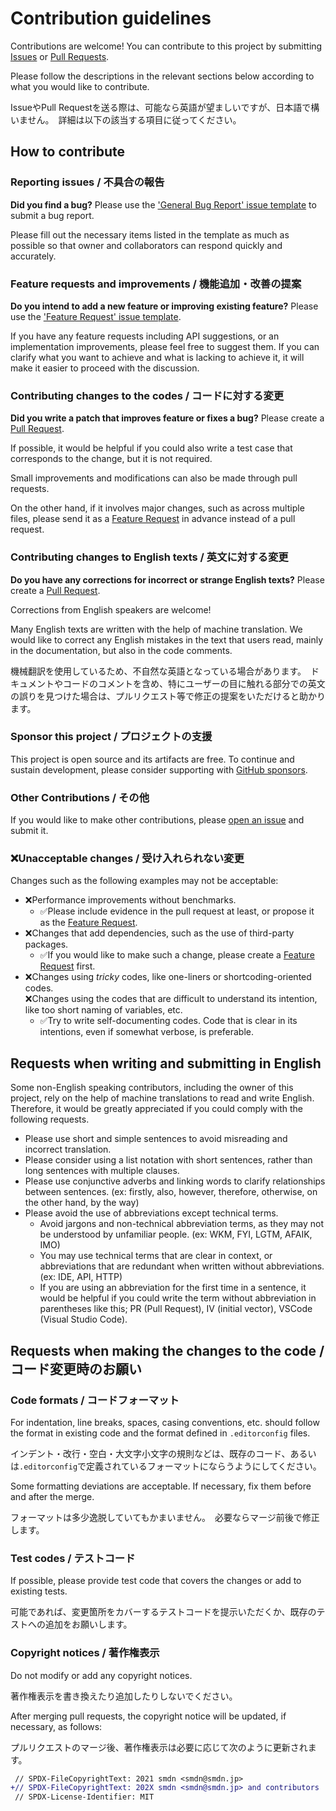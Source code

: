 # Contribution guidelines
Contributions are welcome! You can contribute to this project by submitting [Issues](https://github.com/smdn/Smdn.Net.AddressResolution/issues/) or [Pull Requests](https://github.com/smdn/Smdn.Net.AddressResolution/pulls/).

Please follow the descriptions in the relevant sections below according to what you would like to contribute.

IssueやPull Requestを送る際は、可能なら英語が望ましいですが、日本語で構いません。　詳細は以下の該当する項目に従ってください。

## How to contribute

### Reporting issues / 不具合の報告
**Did you find a bug?** Please use the ['General Bug Report' issue template](https://github.com/smdn/Smdn.Net.AddressResolution/issues/new?template=01_bug-report.yml) to submit a bug report.

Please fill out the necessary items listed in the template as much as possible so that owner and collaborators can respond quickly and accurately.


### Feature requests and improvements / 機能追加・改善の提案
**Do you intend to add a new feature or improving existing feature?** Please use the ['Feature Request' issue template](https://github.com/smdn/Smdn.Net.AddressResolution/issues/new?template=02_feature-request.yml).

If you have any feature requests including API suggestions, or an implementation improvements, please feel free to suggest them. If you can clarify what you want to achieve and what is lacking to achieve it, it will make it easier to proceed with the discussion.


### Contributing changes to the codes / コードに対する変更
**Did you write a patch that improves feature or fixes a bug?** Please create a [Pull Request](https://github.com/smdn/Smdn.Net.AddressResolution/pulls).

If possible, it would be helpful if you could also write a test case that corresponds to the change, but it is not required.

Small improvements and modifications can also be made through pull requests.

On the other hand, if it involves major changes, such as across multiple files, please send it as a [Feature Request](https://github.com/smdn/Smdn.Net.AddressResolution/issues/new?template=02_feature-request.yml) in advance instead of a pull request.


### Contributing changes to English texts / 英文に対する変更
**Do you have any corrections for incorrect or strange English texts?** Please create a [Pull Request](https://github.com/smdn/Smdn.Net.AddressResolution/pulls).

Corrections from English speakers are welcome!

Many English texts are written with the help of machine translation. We would like to correct any English mistakes in the text that users read, mainly in the documentation, but also in the code comments.

機械翻訳を使用しているため、不自然な英語となっている場合があります。　ドキュメントやコードのコメントを含め、特にユーザーの目に触れる部分での英文の誤りを見つけた場合は、プルリクエスト等で修正の提案をいただけると助かります。


### Sponsor this project / プロジェクトの支援
This project is open source and its artifacts are free. To continue and sustain development, please consider supporting with [GitHub sponsors](https://github.com/sponsors/smdn?frequency=one-time).


### Other Contributions / その他
If you would like to make other contributions, please [open an issue](https://github.com/smdn/Smdn.Net.AddressResolution/issues/new) and submit it.


### ❌Unacceptable changes / 受け入れられない変更
Changes such as the following examples may not be acceptable:

- ❌Performance improvements without benchmarks.
  - ✅Please include evidence in the pull request at least, or propose it as the [Feature Request](https://github.com/smdn/Smdn.Net.AddressResolution/issues/new?template=02_feature-request.yml).
- ❌Changes that add dependencies, such as the use of third-party packages.
  - ✅If you would like to make such a change, please create a [Feature Request](https://github.com/smdn/Smdn.Net.AddressResolution/issues/new?template=02_feature-request.yml) first.
- ❌Changes using *tricky* codes, like one-liners or shortcoding-oriented codes.<br/>❌Changes using the codes that are difficult to understand its intention, like too short naming of variables, etc.
  - ✅Try to write self-documenting codes. Code that is clear in its intentions, even if somewhat verbose, is preferable.


## Requests when writing and submitting in English
Some non-English speaking contributors, including the owner of this project, rely on the help of machine translations to read and write English. Therefore, it would be greatly appreciated if you could comply with the following requests.

- Please use short and simple sentences to avoid misreading and incorrect translation.
- Please consider using a list notation with short sentences, rather than long sentences with multiple clauses.
- Please use conjunctive adverbs and linking words to clarify relationships between sentences. (ex: firstly, also, however, therefore, otherwise, on the other hand, by the way)
- Please avoid the use of abbreviations except technical terms.
  - Avoid jargons and non-technical abbreviation terms, as they may not be understood by unfamiliar people. (ex: WKM, FYI, LGTM, AFAIK, IMO)
  - You may use technical terms that are clear in context, or abbreviations that are redundant when written without abbreviations. (ex: IDE, API, HTTP)
  - If you are using an abbreviation for the first time in a sentence, it would be helpful if you could write the term without abbreviation in parentheses like this; PR (Pull Request), IV (initial vector), VSCode (Visual Studio Code).


## Requests when making the changes to the code / コード変更時のお願い

### Code formats / コードフォーマット
For indentation, line breaks, spaces, casing conventions, etc. should follow the format in existing code and the format defined in `.editorconfig` files.

インデント・改行・空白・大文字小文字の規則などは、既存のコード、あるいは`.editorconfig`で定義されているフォーマットにならうようにしてください。

Some formatting deviations are acceptable. If necessary, fix them before and after the merge.

フォーマットは多少逸脱していてもかまいません。　必要ならマージ前後で修正します。

### Test codes / テストコード
If possible, please provide test code that covers the changes or add to existing tests.

可能であれば、変更箇所をカバーするテストコードを提示いただくか、既存のテストへの追加をお願いします。

### Copyright notices / 著作権表示
Do not modify or add any copyright notices.

著作権表示を書き換えたり追加したりしないでください。

After merging pull requests, the copyright notice will be updated, if necessary, as follows:

プルリクエストのマージ後、著作権表示は必要に応じて次のように更新されます。

```diff
 // SPDX-FileCopyrightText: 2021 smdn <smdn@smdn.jp>
+// SPDX-FileCopyrightText: 202X smdn <smdn@smdn.jp> and contributors
 // SPDX-License-Identifier: MIT
```
